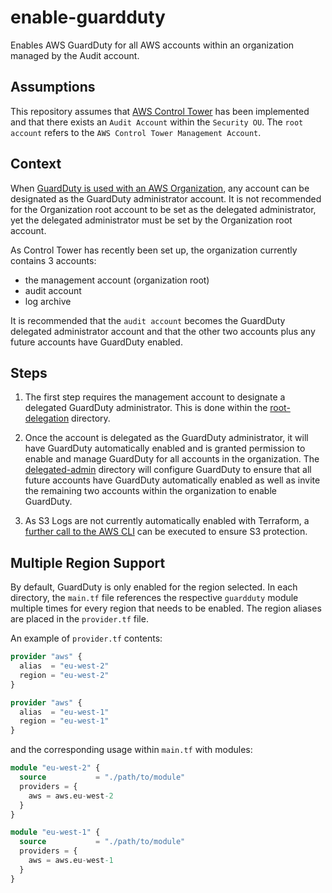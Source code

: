 # enable-guardduty

Enables AWS GuardDuty for all AWS accounts within an organization managed by the Audit account.

## Assumptions

This repository assumes that [AWS Control Tower](https://aws.amazon.com/controltower/) has been implemented and that there exists an `Audit Account` within the `Security OU`. The `root account` refers to the `AWS Control Tower Management Account`.

## Context

When [GuardDuty is used with an AWS Organization](https://docs.aws.amazon.com/guardduty/latest/ug/guardduty_organizations.html), any account can be designated as the GuardDuty administrator account. It is not recommended for the Organization root account to be set as the delegated administrator, yet the delegated administrator must be set by the Organization root account.

As Control Tower has recently been set up, the organization currently contains 3 accounts:
- the management account (organization root)
- audit account
- log archive

It is recommended that the `audit account` becomes the GuardDuty delegated administrator account and that the other two accounts plus any future accounts have GuardDuty enabled.

## Steps

1. The first step requires the management account to designate a delegated GuardDuty administrator. This is done within the [root-delegation](./root-delegation) directory.

2. Once the account is delegated as the GuardDuty administrator, it will have GuardDuty automatically enabled and is granted permission to enable and manage GuardDuty for all accounts in the organization. The [delegated-admin](./delegated-admin) directory will configure GuardDuty to ensure that all future accounts have GuardDuty automatically enabled as well as invite the remaining two accounts within the organization to enable GuardDuty.

3. As S3 Logs are not currently automatically enabled with Terraform, a [further call to the AWS CLI](./delegated-admin#considerations) can be executed to ensure S3 protection.

## Multiple Region Support

By default, GuardDuty is only enabled for the region selected. In each directory, the `main.tf` file references the respective `guardduty` module multiple times for every region that needs to be enabled. The region aliases are placed in the `provider.tf` file.

An example of `provider.tf` contents:
```terraform
provider "aws" {
  alias  = "eu-west-2"
  region = "eu-west-2"
}

provider "aws" {
  alias  = "eu-west-1"
  region = "eu-west-1"
}
```

and the corresponding usage within `main.tf` with modules:
```terraform
module "eu-west-2" {
  source           = "./path/to/module"
  providers = {
    aws = aws.eu-west-2
  }
}

module "eu-west-1" {
  source           = "./path/to/module"
  providers = {
    aws = aws.eu-west-1
  }
}
```
